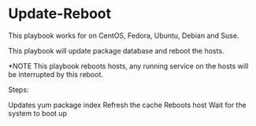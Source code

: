 # Update-Reboot
This playbook works for on CentOS, Fedora, Ubuntu, Debian and Suse.

This playbook will update package database and reboot the hosts.

*NOTE This playbook reboots hosts, any running service on the hosts will be interrupted by this reboot.

Steps:

Updates yum package index
Refresh the cache
Reboots host
Wait for the system to boot up
